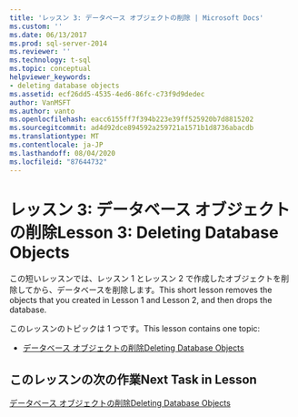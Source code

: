 ```yaml
---
title: 'レッスン 3: データベース オブジェクトの削除 | Microsoft Docs'
ms.custom: ''
ms.date: 06/13/2017
ms.prod: sql-server-2014
ms.reviewer: ''
ms.technology: t-sql
ms.topic: conceptual
helpviewer_keywords:
- deleting database objects
ms.assetid: ecf26dd5-4535-4ed6-86fc-c73f9d9dedec
author: VanMSFT
ms.author: vanto
ms.openlocfilehash: eacc6155ff7f394b223e39ff525920b7d8815202
ms.sourcegitcommit: ad4d92dce894592a259721a1571b1d8736abacdb
ms.translationtype: MT
ms.contentlocale: ja-JP
ms.lasthandoff: 08/04/2020
ms.locfileid: "87644732"
---
```

# <a name="lesson-3-deleting-database-objects"></a><span data-ttu-id="91e7c-102">レッスン 3: データベース オブジェクトの削除</span><span class="sxs-lookup"><span data-stu-id="91e7c-102">Lesson 3: Deleting Database Objects</span></span>
  <span data-ttu-id="91e7c-103">この短いレッスンでは、レッスン 1 とレッスン 2 で作成したオブジェクトを削除してから、データベースを削除します。</span><span class="sxs-lookup"><span data-stu-id="91e7c-103">This short lesson removes the objects that you created in Lesson 1 and Lesson 2, and then drops the database.</span></span>  
  
 <span data-ttu-id="91e7c-104">このレッスンのトピックは 1 つです。</span><span class="sxs-lookup"><span data-stu-id="91e7c-104">This lesson contains one topic:</span></span>  
  
-   [<span data-ttu-id="91e7c-105">データベース オブジェクトの削除</span><span class="sxs-lookup"><span data-stu-id="91e7c-105">Deleting Database Objects</span></span>](lesson-3-1-deleting-database-objects.md)  
  
## <a name="next-task-in-lesson"></a><span data-ttu-id="91e7c-106">このレッスンの次の作業</span><span class="sxs-lookup"><span data-stu-id="91e7c-106">Next Task in Lesson</span></span>  
 [<span data-ttu-id="91e7c-107">データベース オブジェクトの削除</span><span class="sxs-lookup"><span data-stu-id="91e7c-107">Deleting Database Objects</span></span>](lesson-3-1-deleting-database-objects.md)  
  
  
